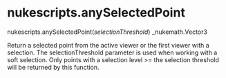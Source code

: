 # nukescripts.anySelectedPoint
nukescripts.anySelectedPoint(_selectionThreshold_)  _nukemath.Vector3

Return a selected point from the active viewer or the first viewer with a selection. The selectionThreshold parameter is used when working with a soft selection. Only points with a selection level >= the selection threshold will be returned by this function.